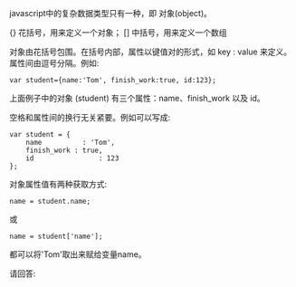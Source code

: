 javascript中的复杂数据类型只有一种，即 对象(object)。

{} 花括号，用来定义一个对象；
[] 中括号，用来定义一个数组

对象由花括号包围。在括号内部，属性以键值对的形式，如 key : value  来定义。属性间由逗号分隔。例如:

    var student={name:'Tom', finish_work:true, id:123};

上面例子中的对象 (student) 有三个属性：name、finish_work 以及 id。

空格和属性间的换行无关紧要。例如可以写成:

    var student = {
        name          : 'Tom',
        finish_work : true,
        id                : 123
    };

对象属性值有两种获取方式:

    name = student.name;

或

    name = student['name'];

都可以将'Tom'取出来赋给变量name。

请回答:
